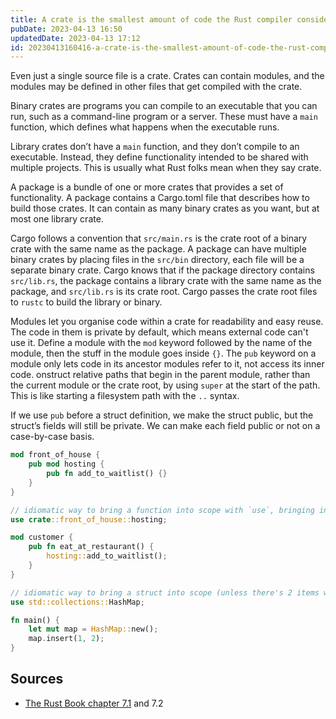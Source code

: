 ```yaml
---
title: A crate is the smallest amount of code the Rust compiler considers at a time
pubDate: 2023-04-13 16:50
updatedDate: 2023-04-13 17:12
id: 20230413160416-a-crate-is-the-smallest-amount-of-code-the-rust-compiler-considers-at-a-time
---
```


Even just a single source file is a crate. Crates can contain modules, and the modules may be defined in other files that get compiled with the crate.

Binary crates are programs you can compile to an executable that you can run, such as a command-line program or a server. These must have a `main` function, which defines what happens when the executable runs.

Library crates don’t have a `main` function, and they don’t compile to an executable. Instead, they define functionality intended to be shared with multiple projects. This is usually what Rust folks mean when they say crate.

A package is a bundle of one or more crates that provides a set of functionality. A package contains a Cargo.toml file that describes how to build those crates. It can contain as many binary crates as you want, but at most one library crate.

Cargo follows a convention that `src/main.rs` is the crate root of a binary crate with the same name as the package. A package can have multiple binary crates by placing files in the `src/bin` directory, each file will be a separate binary crate. Cargo knows that if the package directory contains `src/lib.rs`, the package contains a library crate with the same name as the package, and `src/lib.rs` is its crate root. Cargo passes the crate root files to `rustc` to build the library or binary.

Modules let you organise code within a crate for readability and easy reuse. The code in them is private by default, which means external code can't use it. Define a module with the `mod` keyword followed by the name of the module, then the stuff in the module goes inside `{}`. The `pub` keyword on a module only lets code in its ancestor modules refer to it, not access its inner code. onstruct relative paths that begin in the parent module, rather than the current module or the crate root, by using `super` at the start of the path. This is like starting a filesystem path with the `..` syntax.


If we use `pub` before a struct definition, we make the struct public, but the struct’s fields will still be private. We can make each field public or not on a case-by-case basis.

```rust
mod front_of_house {
    pub mod hosting {
        pub fn add_to_waitlist() {}
    }
}

// idiomatic way to bring a function into scope with `use`, bringing in the parent module to make it clear the function isn't local
use crate::front_of_house::hosting;

mod customer {
    pub fn eat_at_restaurant() {
        hosting::add_to_waitlist();
    }
}

// idiomatic way to bring a struct into scope (unless there's 2 items with the same name)
use std::collections::HashMap;

fn main() {
    let mut map = HashMap::new();
    map.insert(1, 2);
}
```

## Sources 

- [The Rust Book chapter 7.1](https://rust-book.cs.brown.edu/ch07-01-packages-and-crates.html) and 7.2
